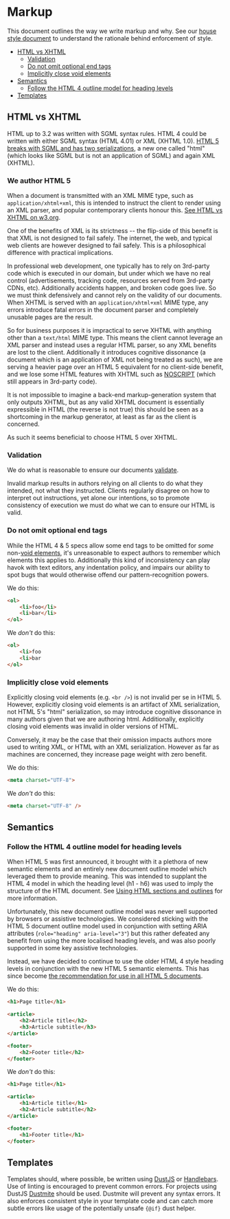 # Markup

This document outlines the way we write markup and why. See our [house style document](../practices/house-style.md) to understand the rationale behind enforcement of style. 

- [HTML vs XHTML](#html-vs-xhtml)
	- [Validation](#validation)
	- [Do not omit optional end tags](#do-not-omit-optional-end-tags)
	- [Implicitly close void elements](#implicitly-close-void-elements)
- [Semantics](#semantics)
	- [Follow the HTML 4 outline model for heading levels](#follow-the-html-4-outline-model-for-heading-levels)
- [Templates](#templates)

## HTML vs XHTML

HTML up to 3.2 was written with SGML syntax rules.  HTML 4 could be written with either SGML syntax (HTML 4.01) or XML (XHTML 1.0).  [HTML 5 breaks with SGML and has two serializations](https://www.w3.org/blog/2008/01/html5-is-html-and-xml/), a new one called "html" (which looks like SGML but is not an application of SGML) and again XML (XHTML).

### We author HTML 5

When a document is transmitted with an XML MIME type, such as `application/xhtml+xml`, this is intended to instruct the client to render using an XML parser, and popular contemporary clients honour this. [See HTML vs XHTML on w3.org](https://www.w3.org/TR/html5/introduction.html#html-vs-xhtml).

One of the benefits of XML is its strictness -- the flip-side of this benefit is that XML is not designed to fail safely.  The internet, the web, and typical web clients are however designed to fail safely. This is a philosophical difference with practical implications.

In professional web development, one typically has to rely on 3rd-party code which is executed in our domain, but under which we have no real control (advertisements, tracking code, resources served from 3rd-party CDNs, etc).  Additionally accidents happen, and broken code goes live.  So we must think defensively and cannot rely on the validity of our documents.  When XHTML is served with an `application/xhtml+xml` MIME type, any errors introduce fatal errors in the document parser and completely unusable pages are the result.

So for business purposes it is impractical to serve XHTML with anything other than a `text/html` MIME type.  This means the client cannot leverage an XML parser and instead uses a regular HTML parser, so any XML benefits are lost to the client. Additionally it introduces cognitive dissonance (a document which is an application of XML not being treated as such), we are serving a heavier page over an HTML 5 equivalent for no client-side benefit, and we lose some HTML features with XHTML such as [NOSCRIPT](https://www.w3.org/TR/html5/scripting-1.html#the-noscript-element) (which still appears in 3rd-party code).

It is not impossible to imagine a back-end markup-generation system that only outputs XHTML, but as any valid XHTML document is essentially expressible in HTML (the reverse is not true) this should be seen as a shortcoming in the markup generator, at least as far as the client is concerned.

As such it seems beneficial to choose HTML 5 over XHTML.

### Validation

We do what is reasonable to ensure our documents [validate](https://validator.w3.org/).

Invalid markup results in authors relying on all clients to do what they intended, not what they instructed.  Clients regularly disagree on how to interpret out instructions, yet alone our intentions, so to promote consistency of execution we must do what we can to ensure our HTML is valid.

### Do not omit optional end tags

While the HTML 4 & 5 specs allow some end tags to be omitted for _some_ non-[void elements](https://www.w3.org/TR/html5/syntax.html#void-elements), it's unreasonable to expect authors to remember which elements this applies to.  Additionally this kind of inconsistency can play havok with text editors, any indentation policy, and impairs our ability to spot bugs that would otherwise offend our pattern-recognition powers.

We do this:

```html
<ol>
    <li>foo</li>
    <li>bar</li>
</ol>
```

We *don't* do this:

```html
<ol>
    <li>foo
    <li>bar
</ol>
```

### Implicitly close void elements

Explicitly closing void elements (e.g. `<br />`) is not invalid per se in HTML 5.  However, explicitly closing void elements is an artifact of XML serialization, not HTML 5's "html" serialization, so may introduce cognitive dissonance in many authors given that we are authoring html.  Additionally, explicitly closing void elements was invalid in older versions of HTML.

Conversely, it may be the case that their omission impacts authors more used to writing XML, or HTML with an XML serialization. However as far as machines are concerned, they increase page weight with zero benefit.

We do this:

```html
<meta charset="UTF-8">
```

We *don't* do this:

```html
<meta charset="UTF-8" />
```

## Semantics

### Follow the HTML 4 outline model for heading levels

When HTML 5 was first announced, it brought with it a plethora of new semantic elements and an entirely new document outline model which leveraged them to provide meaning.  This was intended to supplant the HTML 4 model in which the heading level (h1 - h6) was used to imply the structure of the HTML document.  See [Using HTML sections and outlines](https://developer.mozilla.org/en-US/docs/Web/Guide/HTML/Using_HTML_sections_and_outlines) for more information.

Unfortunately, this new document outline model was never well supported by browsers or assistive technologies.  We considered sticking with the HTML 5 document outline model used in conjunction with setting ARIA attributes (`role="heading" aria-level="3"`) but this rather defeated any benefit from using the more localised heading levels, and was also poorly supported in some key assistive technologies.

Instead, we have decided to continue to use the older HTML 4 style heading levels in conjunction with the new HTML 5 semantic elements.  This has since become [the recommendation for use in all HTML 5 documents](https://www.w3.org/TR/html5/sections.html#outlines).

We do this:

```html
<h1>Page title</h1>

<article>
	<h2>Article title</h2>
	<h3>Article subtitle</h3>
</article>

<footer>
	<h2>Footer title</h2>
</footer>
```

We *don't* do this:

```html
<h1>Page title</h1>

<article>
	<h1>Article title</h1>
	<h2>Article subtitle</h2>
</article>

<footer>
	<h1>Footer title</h1>
</footer>
```

## Templates

Templates should, where possible, be written using [DustJS](http://www.dustjs.com/) or [Handlebars](http://handlebarsjs.com/). Use of linting is encouraged to prevent common errors. For projects using DustJS  [Dustmite](https://www.npmjs.com/package/dustmite) should be used. Dustmite will prevent any syntax errors. It also enforces consistent style in your template code and can catch more subtle errors like usage of the potentially unsafe `{@if}` dust helper.
